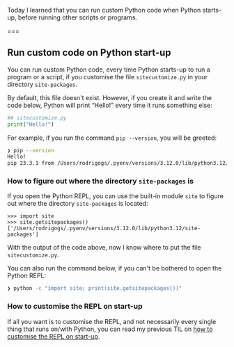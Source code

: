 Today I learned that you can run custom Python code when Python starts-up, before running other scripts or programs.

===


## Run custom code on Python start-up

You can run custom Python code, every time Python starts-up to run a program or a script, if you customise the file `sitecustomize.py` in your directory `site-packages`.

By default, this file doesn't exist.
However, if you create it and write the code below, Python will print “Hello!” every time it runs something else:

```py
## sitecustomize.py
print("Hello!")
```

For example, if you run the command `pip --version`, you will be greeted:

```bash
❯ pip --version
Hello!
pip 23.3.1 from /Users/rodrigogs/.pyenv/versions/3.12.0/lib/python3.12/site-packages/pip (python 3.12)
```


### How to figure out where the directory `site-packages` is

If you open the Python REPL, you can use the built-in module `site` to figure out where the directory `site-packages` is located:

```pycon
>>> import site
>>> site.getsitepackages()
['/Users/rodrigogs/.pyenv/versions/3.12.0/lib/python3.12/site-packages']
```

With the output of the code above, now I know where to put the file `sitecustomize.py`.

You can also run the command below, if you can't be bothered to open the Python REPL:

```bash
❯ python -c "import site; print(site.getsitepackages())"
```


### How to customise the REPL on start-up

If all you want is to customise the REPL, and not necessarily every single thing that runs on/with Python, you can read my previous TIL on [how to customise the REPL on start-up](/blog/til/customise-the-repl-on-start-up).
